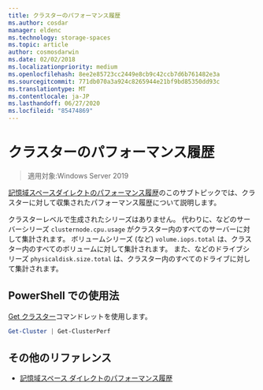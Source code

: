 ```yaml
---
title: クラスターのパフォーマンス履歴
ms.author: cosdar
manager: eldenc
ms.technology: storage-spaces
ms.topic: article
author: cosmosdarwin
ms.date: 02/02/2018
ms.localizationpriority: medium
ms.openlocfilehash: 8ee2e85723cc2449e8cb9c42ccb7d6b761482e3a
ms.sourcegitcommit: 771db070a3a924c8265944e21bf9bd85350dd93c
ms.translationtype: MT
ms.contentlocale: ja-JP
ms.lasthandoff: 06/27/2020
ms.locfileid: "85474869"
---
```

# <a name="performance-history-for-clusters"></a>クラスターのパフォーマンス履歴

> 適用対象:Windows Server 2019

[記憶域スペースダイレクトのパフォーマンス履歴](performance-history.md)のこのサブトピックでは、クラスターに対して収集されたパフォーマンス履歴について説明します。

クラスターレベルで生成されたシリーズはありません。 代わりに、などのサーバーシリーズ `clusternode.cpu.usage` がクラスター内のすべてのサーバーに対して集計されます。 ボリュームシリーズ (など) `volume.iops.total` は、クラスター内のすべてのボリュームに対して集計されます。 また、などのドライブシリーズ `physicaldisk.size.total` は、クラスター内のすべてのドライブに対して集計されます。

## <a name="usage-in-powershell"></a>PowerShell での使用法

[Get クラスター](https://docs.microsoft.com/powershell/module/failoverclusters/get-cluster)コマンドレットを使用します。

```PowerShell
Get-Cluster | Get-ClusterPerf
```

## <a name="additional-references"></a>その他のリファレンス

- [記憶域スペース ダイレクトのパフォーマンス履歴](performance-history.md)

